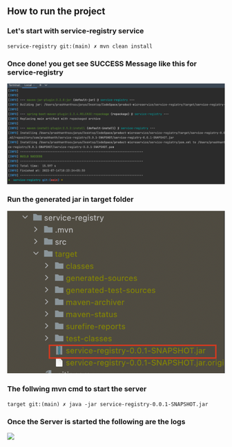 
## How to run the project 

### Let's start with service-registry service

```
service-registry git:(main) ✗ mvn clean install
```
### Once done! you get see SUCCESS Message like this for service-registry
![](../readme-imgs/service-reg-build.png)

### Run the generated jar in target folder
![](../readme-imgs/running-jars/sevice-registry-jar.png)


### The follwing mvn cmd to start the server

```
target git:(main) ✗ java -jar service-registry-0.0.1-SNAPSHOT.jar 
```

### Once the Server is started the following are the logs
![](readme-imgs/running-jars/sevice-registry-jar-run.png)









